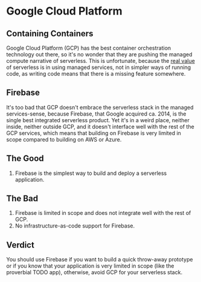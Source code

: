 # Google Cloud Platform

## Containing Containers

Google Cloud Platform (GCP) has the best container orchestration technology out there, so it's no wonder that they are pushing the managed compute narrative of serverless. This is unfortunate, because the [real value](/serverles-stack) of serverless is in using managed services, not in simpler ways of running code, as writing code means that there is a missing feature somewhere.

## Firebase

It's too bad that GCP doesn't embrace the serverless stack in the managed services-sense, because Firebase, that Google acquired ca. 2014, is the single best integrated serverless product. Yet it's in a weird place, neither inside, neither outside GCP, and it doesn't interface well with the rest of the GCP services, which means that building on Firebase is very limited in scope compared to building on AWS or Azure.

## The Good

1. Firebase is the simplest way to build and deploy a serverless application.

## The Bad

1. Firebase is limited in scope and does not integrate well with the rest of GCP.
2. No infrastructure-as-code support for Firebase.

## Verdict

You should use Firebase if you want to build a quick throw-away prototype or if you know that your application is very limited in scope (like the proverbial TODO app), otherwise, avoid GCP for your serverless stack.